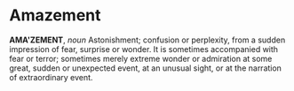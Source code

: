 # Amazement

**AMA'ZEMENT**, _noun_ Astonishment; confusion or perplexity, from a sudden impression of fear, surprise or wonder. It is sometimes accompanied with fear or terror; sometimes merely extreme wonder or admiration at some great, sudden or unexpected event, at an unusual sight, or at the narration of extraordinary event.